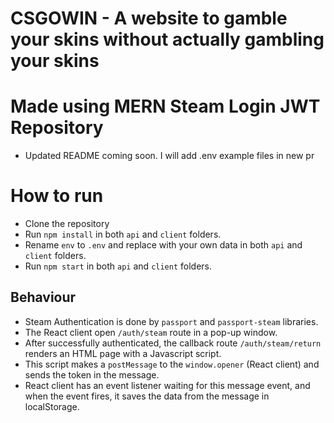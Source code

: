 # CSGOWIN - A website to gamble your skins without actually gambling your skins
# Made using MERN Steam Login JWT Repository

- Updated README coming soon. I will add .env example files in new pr


<!-- # MERN Steam Login JWT

This is an example of Steam Authentication using JWT and MERN Stack (MongoDB, Express, React and Node.js).

-->

# How to run

- Clone the repository
- Run `npm install` in both `api` and `client` folders.
- Rename `env` to `.env` and replace with your own data in both `api` and `client` folders.
- Run `npm start` in both `api` and `client` folders.

## Behaviour

- Steam Authentication is done by `passport` and `passport-steam` libraries.
- The React client open `/auth/steam` route in a pop-up window.
- After successfully authenticated, the callback route `/auth/steam/return` renders an HTML page with a Javascript script.
- This script makes a `postMessage` to the `window.opener` (React client) and sends the token in the message.
- React client has an event listener waiting for this message event, and when the event fires, it saves the data from the message in localStorage.
